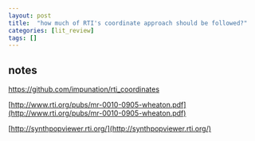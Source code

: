 ```yaml
---
layout: post
title:  "how much of RTI's coordinate approach should be followed?"
categories: [lit_review]
tags: []
---
```


## notes

https://github.com/impunation/rti_coordinates

[http://www.rti.org/pubs/mr-0010-0905-wheaton.pdf](http://www.rti.org/pubs/mr-0010-0905-wheaton.pdf)

[http://synthpopviewer.rti.org/](http://synthpopviewer.rti.org/)